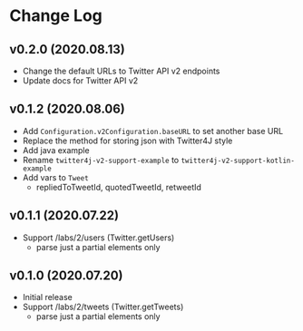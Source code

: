 Change Log
==========

v0.2.0 (2020.08.13)
-------------------
- Change the default URLs to Twitter API v2 endpoints
- Update docs for Twitter API v2

v0.1.2 (2020.08.06)
-------------------
- Add `Configuration.v2Configuration.baseURL` to set another base URL
- Replace the method for storing json with Twitter4J style
- Add java example
- Rename `twitter4j-v2-support-example` to `twitter4j-v2-support-kotlin-example`
- Add vars to `Tweet`
  - repliedToTweetId, quotedTweetId, retweetId

v0.1.1 (2020.07.22)
-------------------
- Support /labs/2/users (Twitter.getUsers)
  - parse just a partial elements only

v0.1.0 (2020.07.20)
-------------------
- Initial release
- Support /labs/2/tweets (Twitter.getTweets)
  - parse just a partial elements only
